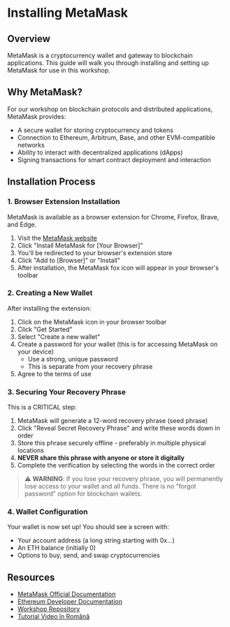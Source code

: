 # Installing MetaMask

## Overview

MetaMask is a cryptocurrency wallet and gateway to blockchain applications. This guide will walk you through installing and setting up MetaMask for use in this workshop.

## Why MetaMask?

For our workshop on blockchain protocols and distributed applications, MetaMask provides:

- A secure wallet for storing cryptocurrency and tokens
- Connection to Ethereum, Arbitrum, Base, and other EVM-compatible networks
- Ability to interact with decentralized applications (dApps)
- Signing transactions for smart contract deployment and interaction

## Installation Process

### 1. Browser Extension Installation

MetaMask is available as a browser extension for Chrome, Firefox, Brave, and Edge.

1. Visit the [MetaMask website](https://metamask.io/download/)
2. Click "Install MetaMask for [Your Browser]"
3. You'll be redirected to your browser's extension store
4. Click "Add to [Browser]" or "Install"
5. After installation, the MetaMask fox icon will appear in your browser's toolbar

### 2. Creating a New Wallet

After installing the extension:

1. Click on the MetaMask icon in your browser toolbar
2. Click "Get Started"
3. Select "Create a new wallet"
4. Create a password for your wallet (this is for accessing MetaMask on your device)
   - Use a strong, unique password
   - This is separate from your recovery phrase
5. Agree to the terms of use

### 3. Securing Your Recovery Phrase

This is a CRITICAL step:

1. MetaMask will generate a 12-word recovery phrase (seed phrase)
2. Click "Reveal Secret Recovery Phrase" and write these words down in order
3. Store this phrase securely offline - preferably in multiple physical locations
4. **NEVER share this phrase with anyone or store it digitally**
5. Complete the verification by selecting the words in the correct order

> ⚠️ **WARNING**: If you lose your recovery phrase, you will permanently lose access to your wallet and all funds. There is no "forgot password" option for blockchain wallets.

### 4. Wallet Configuration

Your wallet is now set up! You should see a screen with:
- Your account address (a long string starting with 0x...)
- An ETH balance (initially 0)
- Options to buy, send, and swap cryptocurrencies


## Resources

- [MetaMask Official Documentation](https://support.metamask.io)
- [Ethereum Developer Documentation](https://ethereum.org/developers)
- [Workshop Repository](https://github.com/cs-pub-ro/workshop-blockchain-protocols-and-distributed-applications)
- [Tutorial Video în Română](https://youtu.be/NRaMPZ8U5Is?si=Jk84BZmhw7lWgk49)
